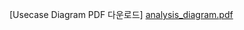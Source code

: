 [Usecase Diagram PDF 다운로드]
[analysis_diagram.pdf](https://github.com/user-attachments/files/20326467/analysis_diagram.pdf)
